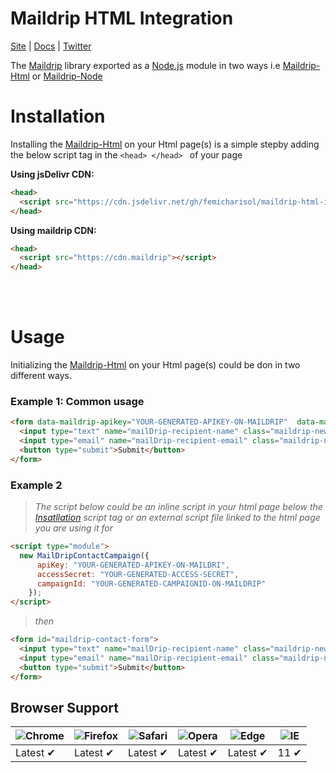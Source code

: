 # Maildrip HTML Integration

[Site](https://maildrip.app/ "Maildrip Site") |
[Docs](https://maildrip.app/docs "Maildrip Docs") |
[Twitter](https://twitter.com/maildrip)


The [Maildrip](https://maildrip.com/) library exported as a [Node.js](https://nodejs.org) module in two ways i.e [Maildrip-Html](https://npmjs.com/) or [Maildrip-Node](https://npmjs.com/)


# Installation
Installing the [Maildrip-Html](https://npmjs.com/) on your Html page(s) is a simple stepby adding the below script tag in the ```<head> </head> ``` of your page

**Using jsDelivr CDN:**
```html
<head>
  <script src="https://cdn.jsdelivr.net/gh/femicharisol/maildrip-html-integration/index.js" type="module"></script>
</head>
```
**Using maildrip CDN:**
```html
<head>
  <script src="https://cdn.maildrip"></script>
</head>
```
<br>
<br>

# Usage
Initializing the [Maildrip-Html](https://npmjs.com/) on your Html page(s) could be don in two different ways.

### Example 1: Common usage

```html
<form data-maildrip-apikey="YOUR-GENERATED-APIKEY-ON-MAILDRIP"  data-maildrip-accesssecret="YOUR-GENERATED-ACCESS-SECRET" data-maildrip-campaignid="YOUR-GENERATED-CAMPAIGNID-ON-MAILDRIP" id="maildrip-contact-form">
  <input type="text" name="mailDrip-recipient-name" class="maildrip-newsub-name" placeholder="Your Name">
  <input type="email" name="mailDrip-recipient-email" class="maildrip-newsub-email" placeholder="Your Email">
  <button type="submit">Submit</button>
</form>
```

### Example 2
> *The script below could be an inline script in your html page below the [Insatllation](#installation) script tag or an external script file linked to the html page you are using it for*

```html
<script type="module">
  new MailDripContactCampaign({
      apiKey: "YOUR-GENERATED-APIKEY-ON-MAILDRI",
      accessSecret: "YOUR-GENERATED-ACCESS-SECRET",
      campaignId: "YOUR-GENERATED-CAMPAIGNID-ON-MAILDRIP"
    });
</script>
```
> *then*
```html
<form id="maildrip-contact-form">
  <input type="text" name="mailDrip-recipient-name" class="maildrip-newsub-name" placeholder="Your Name">
  <input type="email" name="mailDrip-recipient-email" class="maildrip-newsub-email" placeholder="Your Email">
  <button type="submit">Submit</button>
</form>
```

## Browser Support

![Chrome](https://raw.github.com/alrra/browser-logos/master/src/chrome/chrome_48x48.png) | ![Firefox](https://raw.github.com/alrra/browser-logos/master/src/firefox/firefox_48x48.png) | ![Safari](https://raw.github.com/alrra/browser-logos/master/src/safari/safari_48x48.png) | ![Opera](https://raw.github.com/alrra/browser-logos/master/src/opera/opera_48x48.png) | ![Edge](https://raw.github.com/alrra/browser-logos/master/src/edge/edge_48x48.png) | ![IE](https://raw.github.com/alrra/browser-logos/master/src/archive/internet-explorer_9-11/internet-explorer_9-11_48x48.png) |
--- | --- | --- | --- | --- | --- |
Latest ✔ | Latest ✔ | Latest ✔ | Latest ✔ | Latest ✔ | 11 ✔ |
